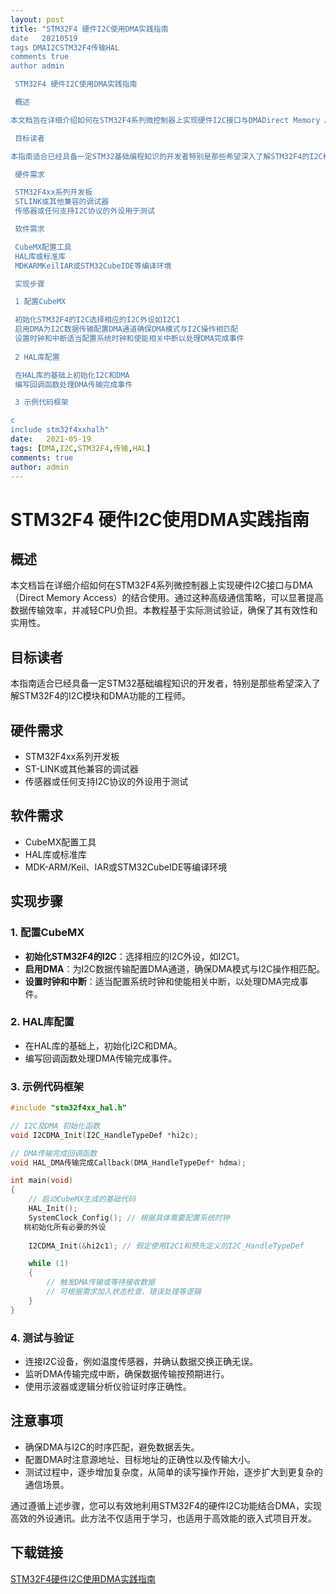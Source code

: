 ```yaml
---
layout: post
title: "STM32F4 硬件I2C使用DMA实践指南
date   20210519
tags DMAI2CSTM32F4传输HAL
comments true
author admin

 STM32F4 硬件I2C使用DMA实践指南

 概述

本文档旨在详细介绍如何在STM32F4系列微控制器上实现硬件I2C接口与DMADirect Memory Access的结合使用通过这种高级通信策略可以显著提高数据传输效率并减轻CPU负担本教程基于实际测试验证确保了其有效性和实用性

 目标读者

本指南适合已经具备一定STM32基础编程知识的开发者特别是那些希望深入了解STM32F4的I2C模块和DMA功能的工程师

 硬件需求

 STM32F4xx系列开发板
 STLINK或其他兼容的调试器
 传感器或任何支持I2C协议的外设用于测试

 软件需求

 CubeMX配置工具
 HAL库或标准库
 MDKARMKeilIAR或STM32CubeIDE等编译环境

 实现步骤

 1 配置CubeMX

 初始化STM32F4的I2C选择相应的I2C外设如I2C1
 启用DMA为I2C数据传输配置DMA通道确保DMA模式与I2C操作相匹配
 设置时钟和中断适当配置系统时钟和使能相关中断以处理DMA完成事件
  
 2 HAL库配置

 在HAL库的基础上初始化I2C和DMA
 编写回调函数处理DMA传输完成事件

 3 示例代码框架

c
include stm32f4xxhalh"
date:   2021-05-19
tags: [DMA,I2C,STM32F4,传输,HAL]
comments: true
author: admin
---
```

# STM32F4 硬件I2C使用DMA实践指南

## 概述

本文档旨在详细介绍如何在STM32F4系列微控制器上实现硬件I2C接口与DMA（Direct Memory Access）的结合使用。通过这种高级通信策略，可以显著提高数据传输效率，并减轻CPU负担。本教程基于实际测试验证，确保了其有效性和实用性。

## 目标读者

本指南适合已经具备一定STM32基础编程知识的开发者，特别是那些希望深入了解STM32F4的I2C模块和DMA功能的工程师。

## 硬件需求

- STM32F4xx系列开发板
- ST-LINK或其他兼容的调试器
- 传感器或任何支持I2C协议的外设用于测试

## 软件需求

- CubeMX配置工具
- HAL库或标准库
- MDK-ARM/Keil、IAR或STM32CubeIDE等编译环境

## 实现步骤

### 1. 配置CubeMX

- **初始化STM32F4的I2C**：选择相应的I2C外设，如I2C1。
- **启用DMA**：为I2C数据传输配置DMA通道，确保DMA模式与I2C操作相匹配。
- **设置时钟和中断**：适当配置系统时钟和使能相关中断，以处理DMA完成事件。
  
### 2. HAL库配置

- 在HAL库的基础上，初始化I2C和DMA。
- 编写回调函数处理DMA传输完成事件。

### 3. 示例代码框架

```c
#include "stm32f4xx_hal.h"

// I2C及DMA 初始化函数
void I2CDMA_Init(I2C_HandleTypeDef *hi2c);

// DMA传输完成回调函数
void HAL_DMA传输完成Callback(DMA_HandleTypeDef* hdma);

int main(void)
{
    // 启动CubeMX生成的基础代码
    HAL_Init();
    SystemClock_Config(); // 根据具体需要配置系统时钟
   桃初始化所有必要的外设
    
    I2CDMA_Init(&hi2c1); // 假定使用I2C1和预先定义的I2C_HandleTypeDef

    while (1)
    {
        // 触发DMA传输或等待接收数据
        // 可根据需求加入状态检查、错误处理等逻辑
    }
}

```

### 4. 测试与验证

- 连接I2C设备，例如温度传感器，并确认数据交换正确无误。
- 监听DMA传输完成中断，确保数据传输按预期进行。
- 使用示波器或逻辑分析仪验证时序正确性。

## 注意事项

- 确保DMA与I2C的时序匹配，避免数据丢失。
- 配置DMA时注意源地址、目标地址的正确性以及传输大小。
- 测试过程中，逐步增加复杂度，从简单的读写操作开始，逐步扩大到更复杂的通信场景。

通过遵循上述步骤，您可以有效地利用STM32F4的硬件I2C功能结合DMA，实现高效的外设通讯。此方法不仅适用于学习，也适用于高效能的嵌入式项目开发。

## 下载链接

[STM32F4硬件I2C使用DMA实践指南](https://pan.quark.cn/s/7c8a9f449a8e)